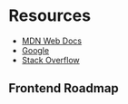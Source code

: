 # Resources

- [MDN Web Docs](https://developer.mozilla.org/en-US/)
- [Google]()
- [Stack Overflow]()

## Frontend Roadmap
